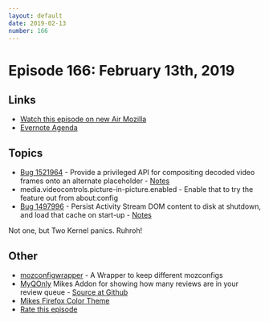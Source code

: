 ```yaml
---
layout: default
date: 2019-02-13
number: 166
---
```


# Episode 166: February 13th, 2019

## Links
* [Watch this episode on new Air Mozilla](https://air.mozilla.org/event-redirect/321210/)
* [Evernote Agenda](https://www.evernote.com/shard/s434/client/snv?noteGuid=b7ba702a-78c6-473a-a061-d8be771baf97&noteKey=f436028392592ccb&sn=https%3A%2F%2Fwww.evernote.com%2Fshard%2Fs434%2Fsh%2Fb7ba702a-78c6-473a-a061-d8be771baf97%2Ff436028392592ccb&title=February%2B13th%252C%2B2019%2B-%2BEpisode%2B166)

## Topics
* [Bug 1521964](https://bugzilla.mozilla.org/show_bug.cgi?id=1521964) - Provide a privileged API for compositing decoded video frames onto an alternate placeholder - [Notes](https://www.evernote.com/shard/s434/client/snv?noteGuid=f0cdc46b-6225-4cd7-939f-2d77157adaaa&noteKey=4ed440dc658017a6&sn=https%3A%2F%2Fwww.evernote.com%2Fshard%2Fs434%2Fsh%2Ff0cdc46b-6225-4cd7-939f-2d77157adaaa%2F4ed440dc658017a6&title=Bug%2B1521964%2B-%2BProvide%2Ba%2Bprivileged%2BAPI%2Bfor%2Bcompositing%2Bdecoded%2Bvideo%2Bframes%2Bonto%2Ban%2Balternate%2Bplaceholder)
 * media.videocontrols.picture-in-picture.enabled - Enable that to try the feature out from about:config
* [Bug 1497996](https://bugzilla.mozilla.org/show_bug.cgi?id=1497996) - Persist Activity Stream DOM content to disk at shutdown, and load that cache on start-up - [Notes](https://www.evernote.com/shard/s434/client/snv?noteGuid=70a83f12-ab2a-463e-8df9-4e0876334d5c&noteKey=a7403f77a81dcd01&sn=https%3A%2F%2Fwww.evernote.com%2Fshard%2Fs434%2Fsh%2F70a83f12-ab2a-463e-8df9-4e0876334d5c%2Fa7403f77a81dcd01&title=Bug%2B1497996%2B-%2BPersist%2BActivity%2BStream%2BDOM%2Bcontent%2Bto%2Bdisk%2Bat%2Bshutdown%252C%2Band%2Bload%2Bthat%2Bcache%2Bon%2Bstart-up)

Not one, but Two Kernel panics. Ruhroh!

## Other
* [mozconfigwrapper](https://github.com/ahal/mozconfigwrapper) - A Wrapper to keep different mozconfigs
* [MyQOnly](https://addons.mozilla.org/en-US/firefox/addon/myqonly/) Mikes Addon for showing how many reviews are in your review queue - [Source at Github](https://github.com/mikeconley/myqonly)
* [Mikes Firefox Color Theme](https://addons.mozilla.org/en-US/firefox/addon/electricbluegaloo/)
* [Rate this episode](https://goo.gl/forms/JwsbUlf1J5xdzoLk1)
